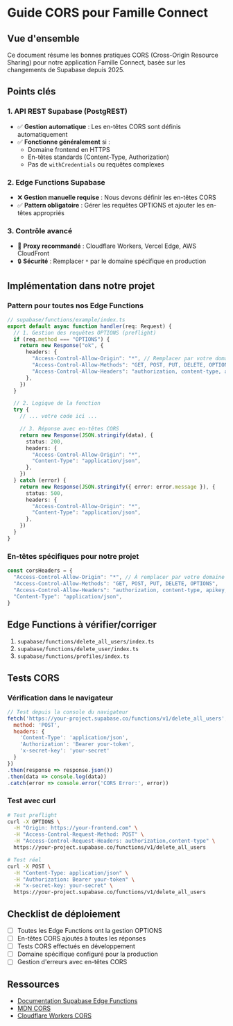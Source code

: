 # Guide CORS pour Famille Connect

## Vue d'ensemble

Ce document résume les bonnes pratiques CORS (Cross-Origin Resource Sharing) pour notre application Famille Connect, basée sur les changements de Supabase depuis 2025.

## Points clés

### 1. API REST Supabase (PostgREST)
- ✅ **Gestion automatique** : Les en-têtes CORS sont définis automatiquement
- ✅ **Fonctionne généralement** si :
  - Domaine frontend en HTTPS
  - En-têtes standards (Content-Type, Authorization)
  - Pas de `withCredentials` ou requêtes complexes

### 2. Edge Functions Supabase
- ❌ **Gestion manuelle requise** : Nous devons définir les en-têtes CORS
- ✅ **Pattern obligatoire** : Gérer les requêtes OPTIONS et ajouter les en-têtes appropriés

### 3. Contrôle avancé
- 🔧 **Proxy recommandé** : Cloudflare Workers, Vercel Edge, AWS CloudFront
- 🔒 **Sécurité** : Remplacer `*` par le domaine spécifique en production

## Implémentation dans notre projet

### Pattern pour toutes nos Edge Functions

```typescript
// supabase/functions/example/index.ts
export default async function handler(req: Request) {
  // 1. Gestion des requêtes OPTIONS (preflight)
  if (req.method === "OPTIONS") {
    return new Response("ok", {
      headers: {
        "Access-Control-Allow-Origin": "*", // Remplacer par votre domaine en prod
        "Access-Control-Allow-Methods": "GET, POST, PUT, DELETE, OPTIONS",
        "Access-Control-Allow-Headers": "authorization, content-type, apikey, x-secret-key",
      },
    })
  }

  // 2. Logique de la fonction
  try {
    // ... votre code ici ...

    // 3. Réponse avec en-têtes CORS
    return new Response(JSON.stringify(data), {
      status: 200,
      headers: {
        "Access-Control-Allow-Origin": "*",
        "Content-Type": "application/json",
      },
    })
  } catch (error) {
    return new Response(JSON.stringify({ error: error.message }), {
      status: 500,
      headers: {
        "Access-Control-Allow-Origin": "*",
        "Content-Type": "application/json",
      },
    })
  }
}
```

### En-têtes spécifiques pour notre projet

```typescript
const corsHeaders = {
  "Access-Control-Allow-Origin": "*", // À remplacer par votre domaine
  "Access-Control-Allow-Methods": "GET, POST, PUT, DELETE, OPTIONS",
  "Access-Control-Allow-Headers": "authorization, content-type, apikey, x-secret-key",
  "Content-Type": "application/json",
}
```

## Edge Functions à vérifier/corriger

1. `supabase/functions/delete_all_users/index.ts`
2. `supabase/functions/delete_user/index.ts`
3. `supabase/functions/profiles/index.ts`

## Tests CORS

### Vérification dans le navigateur
```javascript
// Test depuis la console du navigateur
fetch('https://your-project.supabase.co/functions/v1/delete_all_users', {
  method: 'POST',
  headers: {
    'Content-Type': 'application/json',
    'Authorization': 'Bearer your-token',
    'x-secret-key': 'your-secret'
  }
})
.then(response => response.json())
.then(data => console.log(data))
.catch(error => console.error('CORS Error:', error))
```

### Test avec curl
```bash
# Test preflight
curl -X OPTIONS \
  -H "Origin: https://your-frontend.com" \
  -H "Access-Control-Request-Method: POST" \
  -H "Access-Control-Request-Headers: authorization,content-type" \
  https://your-project.supabase.co/functions/v1/delete_all_users

# Test réel
curl -X POST \
  -H "Content-Type: application/json" \
  -H "Authorization: Bearer your-token" \
  -H "x-secret-key: your-secret" \
  https://your-project.supabase.co/functions/v1/delete_all_users
```

## Checklist de déploiement

- [ ] Toutes les Edge Functions ont la gestion OPTIONS
- [ ] En-têtes CORS ajoutés à toutes les réponses
- [ ] Tests CORS effectués en développement
- [ ] Domaine spécifique configuré pour la production
- [ ] Gestion d'erreurs avec en-têtes CORS

## Ressources

- [Documentation Supabase Edge Functions](https://supabase.com/docs/guides/functions)
- [MDN CORS](https://developer.mozilla.org/en-US/docs/Web/HTTP/CORS)
- [Cloudflare Workers CORS](https://developers.cloudflare.com/workers/examples/cors-header-proxy/)
